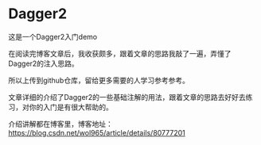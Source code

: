 # Dagger2
这是一个Dagger2入门demo

在阅读完博客文章后，我收获颇多，跟着文章的思路我敲了一遍，弄懂了Dagger2的注入思路。

所以上传到github仓库，留给更多需要的人学习参考参考。

文章详细的介绍了Dagger2的一些基础注解的用法，跟着文章的思路去好好去练习，对你的入门是有很大帮助的。

介绍讲解都在博客里，博客地址： https://blog.csdn.net/wol965/article/details/80777201
